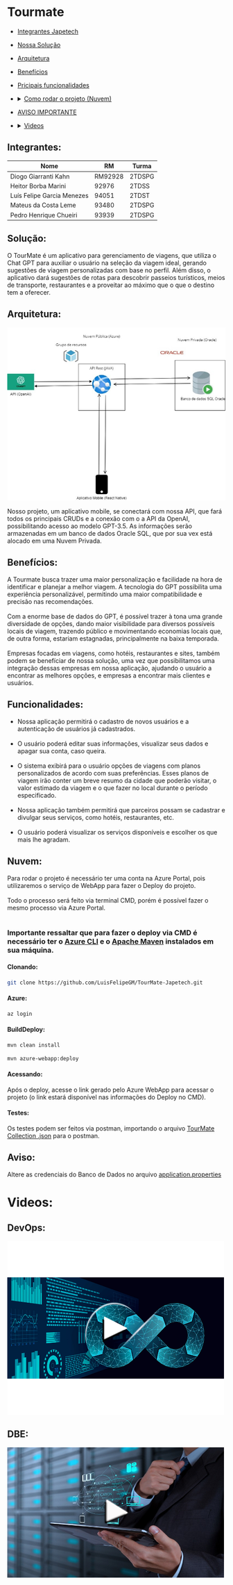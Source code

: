 # Tourmate
* [Integrantes Japetech](#Integrantes)
* [Nossa Solução](#Solução)
* [Arquitetura](#Arquitetura)
* [Benefícios](#Benefícios)
* [Pricipais funcionalidades](#Funcionalidades)
* <details><summary><a href="#Nuvem">Como rodar o projeto (Nuvem)</a></summary>

    * [Clonanado respositório](#Clonando)
    * [Fazendo o login na Azure](#Azure)
    * [Fazendo o Deploy](#BuildDeploy)
    * [Acessando o projeto](#Acessando)
    * [Testes](#Testes)

</details>

* [AVISO IMPORTANTE](#Aviso)

* <details><summary><a href="#Videos">Videos</a></summary>
   
  * [DevOps](#DevOps)
  * [Digital Business Enablement](#DBE)
  
</details>

## Integrantes:
| Nome                        | RM      | Turma      |
|-----------------------------|---------|------------|
| Diogo Giarranti Kahn        | RM92928 | 2TDSPG     |
| Heitor Borba Marini         | 92976   | 2TDSS      |
| Luís Felipe Garcia Menezes  | 94051   | 2TDST      |
| Mateus da Costa Leme        | 93480   | 2TDSPG     |
| Pedro Henrique Chueiri      | 93939   | 2TDSPG     |

## Solução:
O TourMate é um aplicativo para gerenciamento de viagens, que utiliza o Chat GPT para auxiliar o usuário na seleção da viagem ideal, gerando sugestões de viagem personalizadas com base no perfil. Além disso, o aplicativo dará sugestões de rotas para descobrir passeios turísticos, meios de transporte, restaurantes e a proveitar ao máximo que o que o destino tem a oferecer.

## Arquitetura:
![Alt Text](images/diagrama_tourmate.jpg)

Nosso projeto, um aplicativo mobile, se conectará com nossa API, que fará todos os principais CRUDs e a conexão com o a API da OpenAI, possibilitando acesso ao modelo GPT-3.5. As informações serão armazenadas em um banco de dados Oracle SQL, que por sua vex está alocado em uma Nuvem Privada.

## Benefícios:
A Tourmate busca trazer uma maior personalização e facilidade na hora de identificar e planejar a melhor viagem. A tecnologia do GPT possibilita uma experiência personalizável, permitindo uma maior compatibilidade e precisão nas recomendações.<br><br>
Com a enorme base de dados do GPT, é possível trazer à tona uma grande diversidade de opções, dando maior visibilidade para diversos possíveis locais de viagem, trazendo público e movimentando economias locais que, de outra forma, estariam estagnadas, principalmente na baixa temporada.<br><br>
Empresas focadas em viagens, como hotéis, restaurantes e sites, também podem se benefíciar de nossa solução, uma vez que possibilitamos uma integração dessas empresas em nossa aplicação, ajudando o usuário a encontrar as melhores opções, e empresas a encontrar mais clientes e usuários.

## Funcionalidades:
* Nossa aplicação permitirá o cadastro de novos usuários e a autenticação de usuários já cadastrados.<br><br>
* O usuário poderá editar suas informações, visualizar seus dados e apagar sua conta, caso queira.<br><br>
* O sistema exibirá para o usuário opções de viagens com planos personalizados de acordo com suas preferências. Esses planos de viagem irão conter um breve resumo da cidade que poderão visitar, o valor estimado da viagem e o que fazer no local durante o período especificado.<br><br>
* Nossa aplicação também permitirá que parceiros possam se cadastrar e divulgar seus serviços, como hotéis, restaurantes, etc.<br><br>
* O usuário poderá visualizar os serviços disponíveis e escolher os que mais lhe agradam.

## Nuvem:
Para rodar o projeto é necessário ter uma conta na Azure Portal, pois utilizaremos o serviço de WebApp para fazer o Deploy do projeto.<br><br>
Todo o processo será feito via terminal CMD, porém é possível fazer o mesmo processo via Azure Portal.<br><br>
### **Importante ressaltar que para fazer o deploy via CMD é necessário ter o [Azure CLI](https://aka.ms/installazurecliwindows) e o [Apache Maven](https://maven.apache.org/download.cgi) instalados em sua máquina.**<br>

#### Clonando:
```bash
git clone https://github.com/LuisFelipeGM/TourMate-Japetech.git
```
#### Azure:
```bash
az login
```
#### BuildDeploy:
```bash
mvn clean install
```
```bash
mvn azure-webapp:deploy
```
#### Acessando:
Após o deploy, acesse o link gerado pelo Azure WebApp para acessar o projeto (o link estará disponível nas informações do Deploy no CMD).
#### Testes:

Os testes podem ser feitos via postman, importando o arquivo [TourMate Collection .json](./collections/tm_collection.json) para o postman.

## Aviso:
Altere as credenciais do Banco de Dados no arquivo [application.properties](./src/main/resources/application.properties)

# Videos:

## DevOps:
<a href="https://www.youtube.com/watch?v=6ieReb4PFlk">
  <img src="./images/devops.png" alt="Video DevOps" width="500" height="400">
</a>

## DBE:
<a href="https://www.youtube.com/watch?v=-P8LOsY4tVs">
  <img src="./images/dbe.png" alt="Video DBE" width="500" height="300">
</a>

